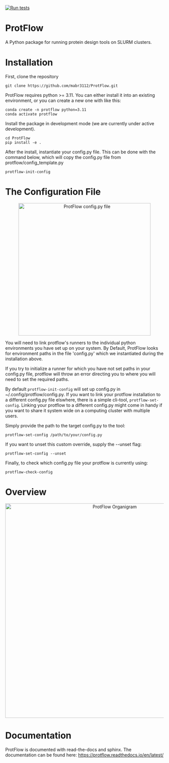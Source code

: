 [![Run tests](https://github.com/mabr3112/ProtFlow/actions/workflows/pytest.yaml/badge.svg?branch=master)](https://github.com/mabr3112/ProtFlow/actions/workflows/pytest.yaml)

# ProtFlow
A Python package for running protein design tools on SLURM clusters.

# Installation
First, clone the repository

```
git clone https://github.com/mabr3112/ProtFlow.git
```

ProtFlow requires python >= 3.11. You can either install it into an existing environment, or you can create a new one with like this:

```
conda create -n protflow python=3.11
conda activate protflow
```

Install the package in development mode (we are currently under active development).

```
cd ProtFlow
pip install -e .
```

After the install, instantiate your config.py file. This can be done with the command below, which will copy the config.py file from protflow/config_template.py

```
protflow-init-config
```

# The Configuration File
<p align="center">
    <img src="https://raw.githubusercontent.com/mabr3112/ProtFlow/refs/heads/develop/docs/assets/protflow_config_v2.drawio.png" alt="ProtFlow config.py file" width="420">
</p>
You will need to link protflow's runners to the individual python environments you have set up on your system. By Default, ProtFlow looks for environment paths in the file 'config.py' which we instantiated during the installation above.

If you try to initialize a runner for which you have not set paths in your config.py file, protflow will throw an error directing you to where you will need to set the required paths.

By default ``protflow-init-config`` will set up config.py in ~/.config/protflow/config.py.
If you want to link your protflow installation to a different config.py file elswhere, there is a simple cli-tool, ``protflow-set-config``.
Linking your protflow to a different config.py might come in handy if you want to share it system wide on a computing cluster with multiple users.

Simply provide the path to the target config.py to the tool:
```
protflow-set-config /path/to/your/config.py
```

If you want to unset this custom override, supply the --unset flag:
```
protflow-set-config --unset
```

Finally, to check which config.py file your protflow is currently using:
```
protflow-check-config
```


# Overview
<p align="center">
    <img src="https://raw.githubusercontent.com/mabr3112/ProtFlow/refs/heads/develop/docs/assets/ProtFlow_organigram_v1.png" alt="ProtFlow Organigram" width="680">
</p>


# Documentation
ProtFlow is documented with read-the-docs and sphinx. The documentation can be found here:
https://protflow.readthedocs.io/en/latest/
